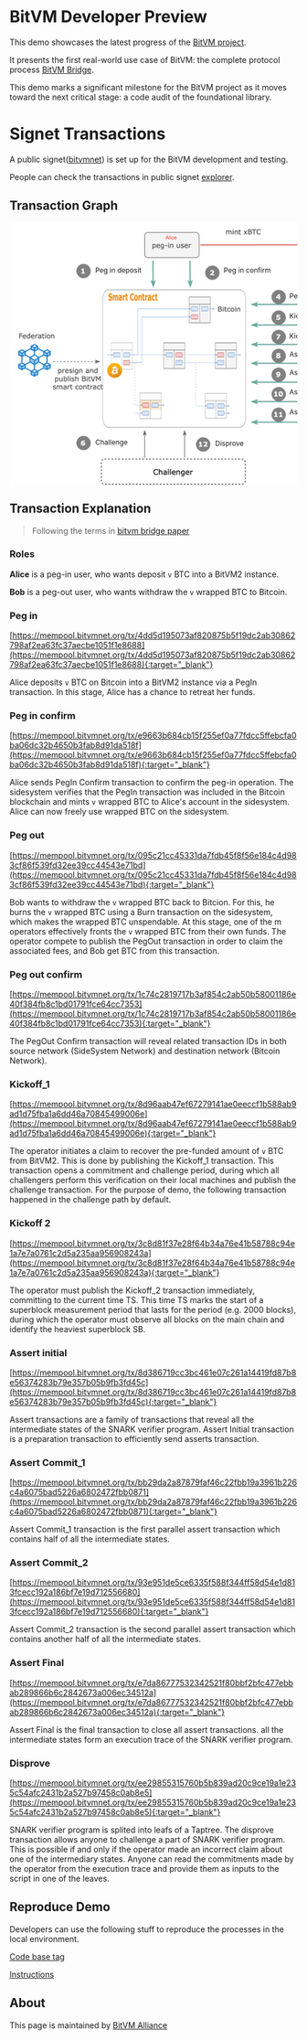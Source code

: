 # BitVM Developer Preview

This demo showcases the latest progress of the [BitVM project](https://bitvm.org/).

It presents the first real-world use case of BitVM: the complete protocol process [BitVM Bridge](https://bitvm.org/bitvm_bridge.pdf). 

This demo marks a significant milestone for the BitVM project as it moves toward the next critical stage: a code audit of the foundational library.


# Signet Transactions

A public signet([bitvmnet](https://docs.bitlayer.org/docs/BitVMBridge/BitVMNet)) is set up for the BitVM development and testing. 
 
People can check the transactions in public signet [explorer](https://mempool.bitvmnet.org/).

## Transaction Graph


<style>
 .step-link {
   position: absolute;
   display: block;
   font-size: 12px;
   text-decoration: none;
 }
 .step-link:hover {
   text-decoration: underline;
 }
</style>
<div style="width: 100%; overflow-x: auto">
<div style="width: 951px; height: 458px; position: relative">
 <a
   target="_blank"
   rel="noreferrer"
   class="step-link"
   href="https://mempool.bitvmnet.org/tx/4dd5d195073af820875b5f19dc2ab30862798af2ea63fc37aecbe1051f1e8688"
   style="left: 150px; top: 75px"
   >Peg in deposit</a
 >
 <a
   target="_blank"
   rel="noreferrer"
   class="step-link"
   href="https://mempool.bitvmnet.org/tx/e9663b684cb15f255ef0a77fdcc5ffebcfa0ba06dc32b4650b3fab8d91da518f"
   style="left: 375px; top: 75px"
   >Peg in confirm</a
 >
 <a
   target="_blank"
   rel="noreferrer"
   class="step-link"
href="https://mempool.bitvmnet.org/tx/095c21cc45331da7fdb45f8f56e184c4d983cf86f539fd32ee39cc44543e71bd"    style="left: 750px; top: 200px; width: 50px; text-align: center"
   >Peg out (front)</a
 >
 <a
   target="_blank"
   rel="noreferrer"
   class="step-link"
href="https://mempool.bitvmnet.org/tx/1c74c2819717b3af854c2ab50b58001186e40f384fb8c1bd01791fce64cc7353"        style="left: 490px; top: 120px"
   >Peg out confirm</a
 >
 <a
   target="_blank"
   rel="noreferrer"
   class="step-link"
href="https://mempool.bitvmnet.org/tx/8d96aab47ef67279141ae0eeccf1b588ab9ad1d75fba1a6dd46a70845499006e"      style="left: 490px; top: 155px"
   >Kickoff1</a
 >
 <a
   target="_blank"
   rel="noreferrer"
   class="step-link"
   href="#"
   style="left: 150px; top: 376px"
   >Challenge</a
 >
 <a
   target="_blank"
   rel="noreferrer"
   class="step-link"
href="https://mempool.bitvmnet.org/tx/3c8d81f37e28f64b34a76e41b58788c94e1a7e7a0761c2d5a235aa956908243a"          style="left: 490px; top: 190px"
   >Kickoff2</a
 >
 <a
   target="_blank"
   rel="noreferrer"
   class="step-link"
href="https://mempool.bitvmnet.org/tx/8d386719cc3bc461e07c261a14419fd87b8e56374283b79e357b05b9fb3fd45c"     style="left: 490px; top: 222px"
   >Assert initial</a
 >
 <a
   target="_blank"
   rel="noreferrer"
   class="step-link"
href="https://mempool.bitvmnet.org/tx/bb29da2a87879faf46c22fbb19a3961b226c4a6075bad5226a6802472fbb0871"      style="left: 490px; top: 254px"
   >Assert commit1</a
 >
 <a
   target="_blank"
   rel="noreferrer"
   class="step-link"
href="https://mempool.bitvmnet.org/tx/93e951de5ce6335f588f344ff58d54e1d813fcecc192a186bf7e19d712556680"        style="left: 490px; top: 288px"
   >Assert commit2</a
 >
 <a
   target="_blank"
   rel="noreferrer"
   class="step-link"
href="https://mempool.bitvmnet.org/tx/e7da86777532342521f80bbf2bfc477ebbab289866b6c2842673a006ec34512a"      style="left: 490px; top: 323px"
   >Assert final</a
 >
 <a
   target="_blank"
   rel="noreferrer"
   class="step-link"
href="https://mempool.bitvmnet.org/tx/ee29855315760b5b839ad20c9ce19a1e235c54afc2431b2a527b97458c0ab8e5"     style="left: 360px; top: 378px"
   >Disprove</a
 >
 <img src="./graph.png" alt="Txn Graph">
</div>
</div>


## Transaction Explanation

> Following the terms in [bitvm bridge paper](https://bitvm.org/bitvm_bridge.pdf)

###  Roles

**Alice** is a peg-in user, who wants deposit `v` BTC into a BitVM2 instance.

**Bob** is a peg-out user, who wants withdraw the `v` wrapped BTC to Bitcoin.


### Peg in
[https://mempool.bitvmnet.org/tx/4dd5d195073af820875b5f19dc2ab30862798af2ea63fc37aecbe1051f1e8688](https://mempool.bitvmnet.org/tx/4dd5d195073af820875b5f19dc2ab30862798af2ea63fc37aecbe1051f1e8688){:target="_blank"}

Alice deposits `v` BTC on Bitcoin into a BitVM2 instance via a PegIn transaction. In this stage, Alice has a chance to retreat her funds.

### Peg in confirm
[https://mempool.bitvmnet.org/tx/e9663b684cb15f255ef0a77fdcc5ffebcfa0ba06dc32b4650b3fab8d91da518f](https://mempool.bitvmnet.org/tx/e9663b684cb15f255ef0a77fdcc5ffebcfa0ba06dc32b4650b3fab8d91da518f){:target="_blank"}

Alice sends PegIn Confirm transaction to confirm the peg-in operation. The sidesystem verifies that the PegIn transaction was included in the Bitcoin blockchain and mints `v` wrapped BTC to Alice's account in the sidesystem. Alice can now freely use wrapped BTC on the sidesystem.

### Peg out
[https://mempool.bitvmnet.org/tx/095c21cc45331da7fdb45f8f56e184c4d983cf86f539fd32ee39cc44543e71bd](https://mempool.bitvmnet.org/tx/095c21cc45331da7fdb45f8f56e184c4d983cf86f539fd32ee39cc44543e71bd){:target="_blank"}

Bob wants to withdraw the `v` wrapped BTC back to Bitcion. For this, he burns the `v` wrapped BTC using a Burn transaction on the sidesystem, which makes the wrapped BTC unspendable. At this stage, one of the m operators effectively fronts the `v` wrapped BTC from their own funds. The operator compete to publish the PegOut transaction in order to claim the associated fees, and Bob get BTC from this transaction.

### Peg out confirm
[https://mempool.bitvmnet.org/tx/1c74c2819717b3af854c2ab50b58001186e40f384fb8c1bd01791fce64cc7353](https://mempool.bitvmnet.org/tx/1c74c2819717b3af854c2ab50b58001186e40f384fb8c1bd01791fce64cc7353){:target="_blank"}

The PegOut Confirm transaction will reveal related transaction IDs in both source network (SideSystem Network) and destination network (Bitcoin Network).

### Kickoff_1
[https://mempool.bitvmnet.org/tx/8d96aab47ef67279141ae0eeccf1b588ab9ad1d75fba1a6dd46a70845499006e](https://mempool.bitvmnet.org/tx/8d96aab47ef67279141ae0eeccf1b588ab9ad1d75fba1a6dd46a70845499006e){:target="_blank"}

The operator initiates a claim to recover the pre-funded amount of `v` BTC from BitVM2. This is done by publishing the Kickoff_1 transaction. This transaction opens a commitment and challenge period, during which all challengers perform this verification on their local machines and publish the challenge transaction. For the purpose of demo, the following transaction happened in the challenge path by default.


### Kickoff 2
[https://mempool.bitvmnet.org/tx/3c8d81f37e28f64b34a76e41b58788c94e1a7e7a0761c2d5a235aa956908243a](https://mempool.bitvmnet.org/tx/3c8d81f37e28f64b34a76e41b58788c94e1a7e7a0761c2d5a235aa956908243a){:target="_blank"}

The operator must publish the Kickoff_2 transaction immediately, committing to the current time TS. This time TS marks the start of a superblock measurement period that lasts for the period (e.g. 2000 blocks), during which the operator must observe all blocks on the main chain and identify the heaviest superblock SB.

### Assert initial 
[https://mempool.bitvmnet.org/tx/8d386719cc3bc461e07c261a14419fd87b8e56374283b79e357b05b9fb3fd45c](https://mempool.bitvmnet.org/tx/8d386719cc3bc461e07c261a14419fd87b8e56374283b79e357b05b9fb3fd45c){:target="_blank"}

Assert transactions are a family of transactions that reveal all the intermediate states of the SNARK verifier program. Assert Initial transaction is a preparation transaction to efficiently send asserts transaction.

### Assert Commit_1 
[https://mempool.bitvmnet.org/tx/bb29da2a87879faf46c22fbb19a3961b226c4a6075bad5226a6802472fbb0871](https://mempool.bitvmnet.org/tx/bb29da2a87879faf46c22fbb19a3961b226c4a6075bad5226a6802472fbb0871){:target="_blank"}

Assert Commit_1 transaction is the first parallel assert transaction which contains half of all the intermediate states.

### Assert Commit_2 
[https://mempool.bitvmnet.org/tx/93e951de5ce6335f588f344ff58d54e1d813fcecc192a186bf7e19d712556680](https://mempool.bitvmnet.org/tx/93e951de5ce6335f588f344ff58d54e1d813fcecc192a186bf7e19d712556680){:target="_blank"}

Assert Commit_2 transaction is the second parallel assert transaction which contains another half of all the intermediate states.

### Assert Final 
[https://mempool.bitvmnet.org/tx/e7da86777532342521f80bbf2bfc477ebbab289866b6c2842673a006ec34512a](https://mempool.bitvmnet.org/tx/e7da86777532342521f80bbf2bfc477ebbab289866b6c2842673a006ec34512a){:target="_blank"}

Assert Final is the final transaction to close all assert transactions. all the intermediate states form an execution trace of the SNARK verifier program.

### Disprove
[https://mempool.bitvmnet.org/tx/ee29855315760b5b839ad20c9ce19a1e235c54afc2431b2a527b97458c0ab8e5](https://mempool.bitvmnet.org/tx/ee29855315760b5b839ad20c9ce19a1e235c54afc2431b2a527b97458c0ab8e5){:target="_blank"}

SNARK verifier program is splited into leafs of a Taptree. The disprove transaction allows anyone to challenge a part of SNARK verifier program. This is possible if and only if the operator made an incorrect claim about one of the intermediary states. Anyone can read the commitments made by the operator from the execution trace and provide them as inputs to the script in one of the leaves.


## Reproduce Demo


Developers can use the following stuff to reproduce the processes in the local environment.


[Code base tag](https://github.com/BitVM/BitVM/releases/tag/v0.1.0-alpha)


[Instructions](https://github.com/BitVM/BitVM/blob/main/DEMO_INSTRUCTIONS.md)



## About
This page is maintained by [BitVM Alliance](https://bitvm.org/#about-bitvm-alliance)

